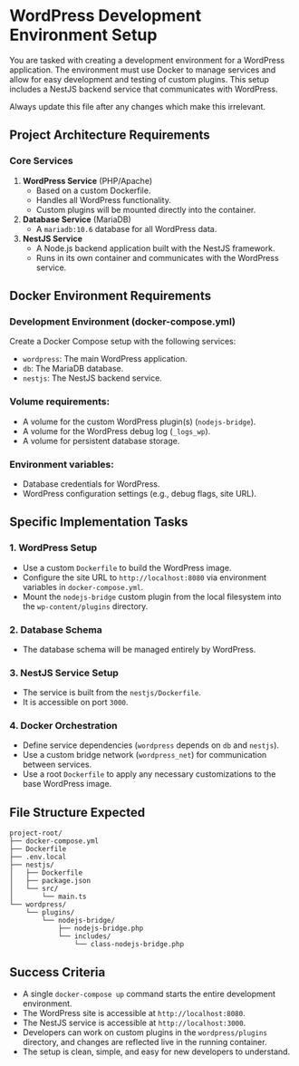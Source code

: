 # WordPress Development Environment Setup

You are tasked with creating a development environment for a WordPress application. The environment must use Docker to manage services and allow for easy development and testing of custom plugins. This setup includes a NestJS backend service that communicates with WordPress.

Always update this file after any changes which make this irrelevant.

## Project Architecture Requirements

### Core Services
1.  **WordPress Service** (PHP/Apache)
    -   Based on a custom Dockerfile.
    -   Handles all WordPress functionality.
    -   Custom plugins will be mounted directly into the container.
2.  **Database Service** (MariaDB)
    -   A `mariadb:10.6` database for all WordPress data.
3.  **NestJS Service**
    -   A Node.js backend application built with the NestJS framework.
    -   Runs in its own container and communicates with the WordPress service.

## Docker Environment Requirements

### Development Environment (docker-compose.yml)
Create a Docker Compose setup with the following services:
-   `wordpress`: The main WordPress application.
-   `db`: The MariaDB database.
-   `nestjs`: The NestJS backend service.

### Volume requirements:
-   A volume for the custom WordPress plugin(s) (`nodejs-bridge`).
-   A volume for the WordPress debug log (`_logs_wp`).
-   A volume for persistent database storage.

### Environment variables:
-   Database credentials for WordPress.
-   WordPress configuration settings (e.g., debug flags, site URL).

## Specific Implementation Tasks

### 1. WordPress Setup
-   Use a custom `Dockerfile` to build the WordPress image.
-   Configure the site URL to `http://localhost:8080` via environment variables in `docker-compose.yml`.
-   Mount the `nodejs-bridge` custom plugin from the local filesystem into the `wp-content/plugins` directory.

### 2. Database Schema
-   The database schema will be managed entirely by WordPress.

### 3. NestJS Service Setup
-   The service is built from the `nestjs/Dockerfile`.
-   It is accessible on port `3000`.

### 4. Docker Orchestration
-   Define service dependencies (`wordpress` depends on `db` and `nestjs`).
-   Use a custom bridge network (`wordpress_net`) for communication between services.
-   Use a root `Dockerfile` to apply any necessary customizations to the base WordPress image.

## File Structure Expected

```
project-root/
├── docker-compose.yml
├── Dockerfile
├── .env.local
├── nestjs/
│   ├── Dockerfile
│   ├── package.json
│   └── src/
│       └── main.ts
└── wordpress/
    └── plugins/
        └── nodejs-bridge/
            ├── nodejs-bridge.php
            └── includes/
                └── class-nodejs-bridge.php
```

## Success Criteria
-   A single `docker-compose up` command starts the entire development environment.
-   The WordPress site is accessible at `http://localhost:8080`.
-   The NestJS service is accessible at `http://localhost:3000`.
-   Developers can work on custom plugins in the `wordpress/plugins` directory, and changes are reflected live in the running container.
-   The setup is clean, simple, and easy for new developers to understand.